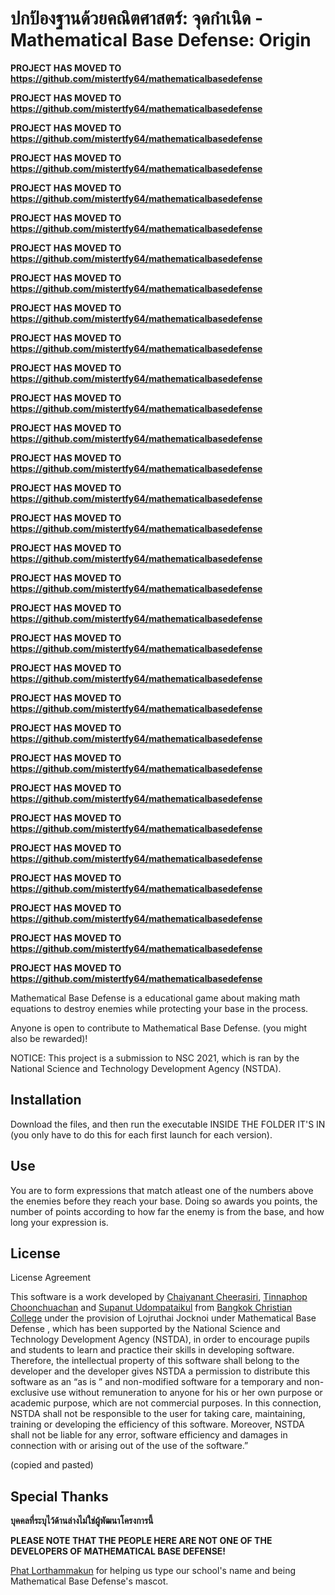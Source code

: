 # ปกป้องฐานด้วยคณิตศาสตร์: จุดกำเนิด - Mathematical Base Defense: Origin

**PROJECT HAS MOVED TO https://github.com/mistertfy64/mathematicalbasedefense**

**PROJECT HAS MOVED TO https://github.com/mistertfy64/mathematicalbasedefense**

**PROJECT HAS MOVED TO https://github.com/mistertfy64/mathematicalbasedefense**

**PROJECT HAS MOVED TO https://github.com/mistertfy64/mathematicalbasedefense**

**PROJECT HAS MOVED TO https://github.com/mistertfy64/mathematicalbasedefense**

**PROJECT HAS MOVED TO https://github.com/mistertfy64/mathematicalbasedefense**

**PROJECT HAS MOVED TO https://github.com/mistertfy64/mathematicalbasedefense**

**PROJECT HAS MOVED TO https://github.com/mistertfy64/mathematicalbasedefense**

**PROJECT HAS MOVED TO https://github.com/mistertfy64/mathematicalbasedefense**

**PROJECT HAS MOVED TO https://github.com/mistertfy64/mathematicalbasedefense**

**PROJECT HAS MOVED TO https://github.com/mistertfy64/mathematicalbasedefense**

**PROJECT HAS MOVED TO https://github.com/mistertfy64/mathematicalbasedefense**

**PROJECT HAS MOVED TO https://github.com/mistertfy64/mathematicalbasedefense**

**PROJECT HAS MOVED TO https://github.com/mistertfy64/mathematicalbasedefense**

**PROJECT HAS MOVED TO https://github.com/mistertfy64/mathematicalbasedefense**

**PROJECT HAS MOVED TO https://github.com/mistertfy64/mathematicalbasedefense**

**PROJECT HAS MOVED TO https://github.com/mistertfy64/mathematicalbasedefense**

**PROJECT HAS MOVED TO https://github.com/mistertfy64/mathematicalbasedefense**

**PROJECT HAS MOVED TO https://github.com/mistertfy64/mathematicalbasedefense**

**PROJECT HAS MOVED TO https://github.com/mistertfy64/mathematicalbasedefense**

**PROJECT HAS MOVED TO https://github.com/mistertfy64/mathematicalbasedefense**

**PROJECT HAS MOVED TO https://github.com/mistertfy64/mathematicalbasedefense**

**PROJECT HAS MOVED TO https://github.com/mistertfy64/mathematicalbasedefense**

**PROJECT HAS MOVED TO https://github.com/mistertfy64/mathematicalbasedefense**

**PROJECT HAS MOVED TO https://github.com/mistertfy64/mathematicalbasedefense**

**PROJECT HAS MOVED TO https://github.com/mistertfy64/mathematicalbasedefense**

**PROJECT HAS MOVED TO https://github.com/mistertfy64/mathematicalbasedefense**

**PROJECT HAS MOVED TO https://github.com/mistertfy64/mathematicalbasedefense**

**PROJECT HAS MOVED TO https://github.com/mistertfy64/mathematicalbasedefense**

**PROJECT HAS MOVED TO https://github.com/mistertfy64/mathematicalbasedefense**

**PROJECT HAS MOVED TO https://github.com/mistertfy64/mathematicalbasedefense**


Mathematical Base Defense is a educational game about making math equations to destroy enemies while protecting your base in the process.

Anyone is open to contribute to Mathematical Base Defense. (you might also be rewarded)!

NOTICE: This project is a submission to NSC 2021, which is ran by the National Science and Technology Development Agency (NSTDA).

## Installation

Download the files, and then run the executable INSIDE THE FOLDER IT'S IN (you only have to do this for each first launch for each version).

## Use

You are to form expressions that match atleast one of the numbers above the enemies before they reach your base.
Doing so awards you points, the number of points according to how far the enemy is from the base, and how long your expression is.

## License

License Agreement

This software is a work developed by [Chaiyanant Cheerasiri](https://github.com/KG07), [Tinnaphop Choonchuachan](https://github.com/mistertfy64) and [Supanut Udompataikul](https://github.com/Muq1937) from
[Bangkok Christian College](https://bcc.ac.th) under the provision of Lojruthai Jocknoi under Mathematical Base Defense , which has been supported by the National Science and Technology
Development Agency (NSTDA), in order to encourage pupils and students to learn
and practice their skills in developing software. Therefore, the intellectual
property of this software shall belong to the developer and the developer gives
NSTDA a permission to distribute this software as an “as is ” and non-modified
software for a temporary and non-exclusive use without remuneration to anyone
for his or her own purpose or academic purpose, which are not commercial
purposes. In this connection, NSTDA shall not be responsible to the user for
taking care, maintaining, training or developing the efficiency of this software.
Moreover, NSTDA shall not be liable for any error, software efficiency and
damages in connection with or arising out of the use of the software.”

(copied and pasted)

## Special Thanks

**บุคคลที่ระบุไว้ด้านล่างไม่ใช่ผู้พัฒนาโครงการนี้**

**PLEASE NOTE THAT THE PEOPLE HERE ARE NOT ONE OF THE DEVELOPERS OF MATHEMATICAL BASE DEFENSE!**

[Phat Lorthammakun](https://github.com/VenusClietnt) for helping us type our school's name and being Mathematical Base Defense's mascot. 
